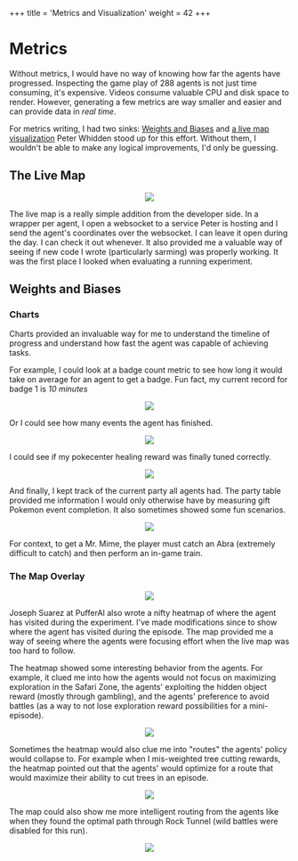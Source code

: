 +++
title = 'Metrics and Visualization'
weight = 42
+++

# Metrics

Without metrics, I would have no way of knowing how far the agents have progressed. Inspecting the game play of 288 agents is not just time consuming, it's expensive. Videos consume valuable CPU and disk space to render. However, generating a few metrics are way smaller and easier and can provide data in _real time_.

For metrics writing, I had two sinks: [Weights and Biases](https://wandb.ai/) and [a live map visualization](https://pwhiddy.github.io/pokerl-map-viz/) Peter Whidden stood up for this effort. Without them, I wouldn't be able to make any logical improvements, I'd only be guessing.

## The Live Map

<div style="text-align: center;">

![](assets/livemap.png)

</div>


The live map is a really simple addition from the developer side. In a wrapper per agent, I open a websocket to a service Peter is hosting and I send the agent's coordinates over the websocket. I can leave it open during the day. I can check it out whenever. It also provided me a valuable way of seeing if new code I wrote (particularly sarming) was properly working. It was the first place I looked when evaluating a running experiment.

## Weights and Biases

### Charts

Charts provided an invaluable way for me to understand the timeline of progress and understand how fast the agent was capable of achieving tasks.

For example, I could look at a badge count metric to see how long it would take on average for an agent to get a badge. Fun fact, my current record for badge 1 is _10 minutes_

<div style="text-align: center;">

![](assets/badges.png)

</div>

Or I could see how many events the agent has finished.

<div style="text-align: center;">

![](assets/events.png)

</div>

I could see if my pokecenter healing reward was finally tuned correctly.

<div style="text-align: center;">

![](assets/pokecenter.png)

</div>

And finally, I kept track of the current party all agents had. The party table provided me information I would only otherwise have by measuring gift Pokemon event completion. It also sometimes showed some fun scenarios.

<div style="text-align: center;">

![](assets/partytable.png)

</div>

For context, to get a Mr. Mime, the player must catch an Abra (extremely difficult to catch) and then perform an in-game train.


### The Map Overlay

<div style="text-align: center;">

![](assets/heatmap.png)

</div>

Joseph Suarez at PufferAI also wrote a nifty heatmap of where the agent has visited during the experiment. I've made modifications since to show where the agent has visited during the episode. The map provided me a way of seeing where the agents were focusing effort when the live map was too hard to follow.

The heatmap showed some interesting behavior from the agents. For example, it clued me into how the agents would not focus on maximizing exploration in the Safari Zone, the agents' exploiting the hidden object reward (mostly through gambling), and the agents' preference to avoid battles (as a way to not lose exploration reward possibilities for a mini-episode). 

<div style="text-align: center;">

![](assets/safari.png)

</div>

Sometimes the heatmap would also clue me into "routes" the agents' policy would collapse to. For example when I mis-weighted tree cutting rewards, the heatmap pointed out that the agents' would optimize for a route that would maximize their ability to cut trees in an episode.

<div style="text-align: center;">

![](assets/maxcut.png)

</div>

The map could also show me more intelligent routing from the agents like when they found the optimal path through Rock Tunnel (wild battles were disabled for this run).

<div style="text-align: center;">

![](assets/rocktunnel.png)

</div>